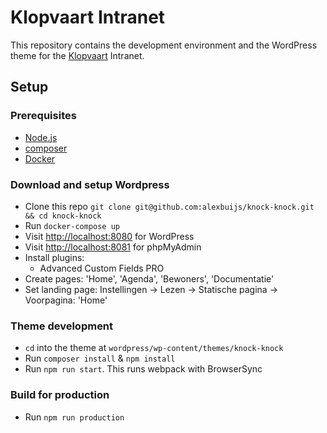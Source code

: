 # Klopvaart Intranet

This repository contains the development environment and the WordPress theme for the [Klopvaart](http://intranet.klopvaart.nl) Intranet.

## Setup

### Prerequisites

- [Node.js](https://nodejs.org)
- [composer](https://getcomposer.org)
- [Docker](https://www.docker.com)

### Download and setup Wordpress
- Clone this repo `git clone git@github.com:alexbuijs/knock-knock.git && cd knock-knock`
- Run `docker-compose up`
- Visit [http://localhost:8080](http://localhost:8080) for WordPress
- Visit [http://localhost:8081](http://localhost:8081) for phpMyAdmin
- Install plugins:
  + Advanced Custom Fields PRO
- Create pages: 'Home', 'Agenda', 'Bewoners', 'Documentatie'
- Set landing page: Instellingen -> Lezen -> Statische pagina -> Voorpagina: 'Home'

### Theme development

- `cd` into the theme at `wordpress/wp-content/themes/knock-knock`
- Run `composer install` & `npm install`
- Run `npm run start`. This runs webpack with BrowserSync

### Build for production
- Run `npm run production`



